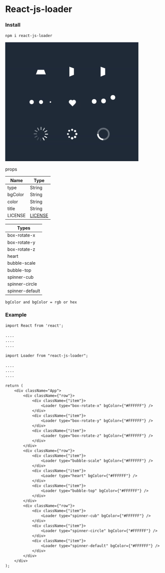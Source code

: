 # React-js-loader

### Install

    npm i react-js-loader

<img src="https://raw.githubusercontent.com/AmurKhoyetsyan/react-js-loader/master/img/loader.gif" alt="loader" />

props

| Name                | Type               |
| ------------------- | ------------------ |
| type                | String             |
| bgColor             | String             |
| color               | String             |
| title               | String             |
| LICENSE             | [LICENSE](LICENSE) |

| Types               |
| ------------------- |
| box-rotate-x        |
| box-rotate-y        |
| box-rotate-z        |
| heart               |
| bubble-scale        |
| bubble-top          |
| spinner-cub         |
| spinner-circle      |
| spinner-default     |

    bgColor and bgColor = rgb or hex


### Example

    import React from 'react';

    ....
    ....
    ....

    import Loader from "react-js-loader";

    ....
    ....
    ....

    return (
        <div className="App">
            <div className={"row"}>
                <div className={"item"}>
                    <Loader type="box-rotate-x" bgColor={"#FFFFFF"} />
                </div>
                <div className={"item"}>
                    <Loader type="box-rotate-y" bgColor={"#FFFFFF"} />
                </div>
                <div className={"item"}>
                    <Loader type="box-rotate-z" bgColor={"#FFFFFF"} />
                </div>
            </div>
            <div className={"row"}>
                <div className={"item"}>
                    <Loader type="bubble-scale" bgColor={"#FFFFFF"} />
                </div>
                <div className={"item"}>
                    <Loader type="heart" bgColor={"#FFFFFF"} />
                </div>
                <div className={"item"}>
                    <Loader type="bubble-top" bgColor={"#FFFFFF"} />
                </div>
            </div>
            <div className={"row"}>
                <div className={"item"}>
                    <Loader type="spinner-cub" bgColor={"#FFFFFF"} />
                </div>
                <div className={"item"}>
                    <Loader type="spinner-circle" bgColor={"#FFFFFF"} />
                </div>
                <div className={"item"}>
                    <Loader type="spinner-default" bgColor={"#FFFFFF"} />
                </div>
            </div>
        </div>
    );
